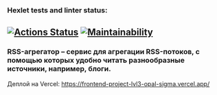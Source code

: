 ### Hexlet tests and linter status:
[![Actions Status](https://github.com/Mansur903/frontend-project-lvl3/workflows/hexlet-check/badge.svg)](https://github.com/Mansur903/frontend-project-lvl3/actions)
[![Maintainability](https://api.codeclimate.com/v1/badges/a99a88d28ad37a79dbf6/maintainability)](https://codeclimate.com/github/Mansur903/frontend-project-lvl3/maintainability)
-------------------------
### RSS-агрегатор – сервис для агрегации RSS-потоков, с помощью которых удобно читать разнообразные источники, например, блоги.

Деплой на Vercel: https://frontend-project-lvl3-opal-sigma.vercel.app/
